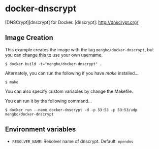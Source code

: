 docker-dnscrypt
=================

[DNSCrypt][dnscrypt] for Docker.
[dnscrypt]: http://dnscrypt.org/

## Image Creation

This example creates the image with the tag `mengbo/docker-dnscrypt`, but you can change this to use your own username.

```
$ docker build -t="mengbo/docker-dnscrypt" .
```

Alternately, you can run the following if you have *make* installed...

```
$ make
```

You can also specify custom variables by change the Makefile.

You can run it by the following command...

```
$ docker run --name docker-dnscrypt -d -p 53:53 -p 53:53/udp mengbo/docker-dnscrypt
```


## Environment variables

 - `RESOLVER_NAME`: Resolver name of dnscrypt. Default: `opendns`
